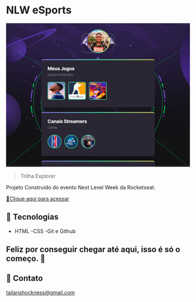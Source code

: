 # NLW eSports 

![preview](./.github/preview.png)

> Trilha Explorer

Projeto Construído do evento Next Level Week da Rocketseat.

[🔗Clique aqui para acessar](https://tailanshock.github.io/nlw-sports-explorer/)


## 🚀 Tecnologias 

- HTML
-CSS
-Git e Github

## Feliz por conseguir chegar até aqui, isso é só o começo. 🚀


## 💛 Contato

tailanshockness@gmail.com